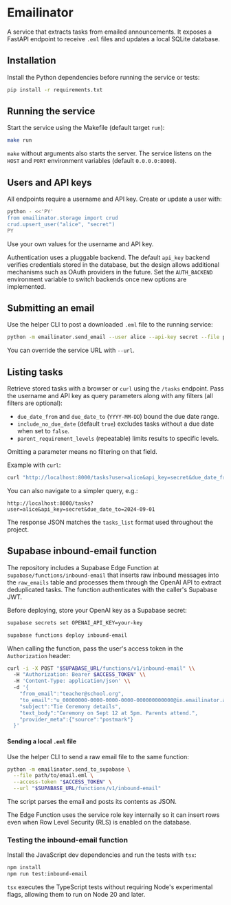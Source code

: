 # Emailinator

A service that extracts tasks from emailed announcements. It exposes a FastAPI endpoint to receive `.eml` files and updates a local SQLite database.

## Installation

Install the Python dependencies before running the service or tests:

```bash
pip install -r requirements.txt
```

## Running the service

Start the service using the Makefile (default target `run`):

```bash
make run
```

`make` without arguments also starts the server. The service listens on the
`HOST` and `PORT` environment variables (default `0.0.0.0:8000`).

## Users and API keys

All endpoints require a username and API key. Create or update a user with:

```bash
python - <<'PY'
from emailinator.storage import crud
crud.upsert_user("alice", "secret")
PY
```

Use your own values for the username and API key.

Authentication uses a pluggable backend. The default `api_key` backend
verifies credentials stored in the database, but the design allows
additional mechanisms such as OAuth providers in the future. Set the
`AUTH_BACKEND` environment variable to switch backends once new options
are implemented.

## Submitting an email

Use the helper CLI to post a downloaded `.eml` file to the running service:

```bash
python -m emailinator.send_email --user alice --api-key secret --file path/to/email.eml
```

You can override the service URL with `--url`.

## Listing tasks

Retrieve stored tasks with a browser or `curl` using the `/tasks` endpoint. Pass the username and API key as query parameters along with any filters (all filters are optional):

- `due_date_from` and `due_date_to` (`YYYY-MM-DD`) bound the due date range.
- `include_no_due_date` (default `true`) excludes tasks without a due date when set to `false`.
- `parent_requirement_levels` (repeatable) limits results to specific levels.

Omitting a parameter means no filtering on that field.

Example with `curl`:

```bash
curl "http://localhost:8000/tasks?user=alice&api_key=secret&due_date_from=2024-09-01&due_date_to=2024-09-30&parent_requirement_levels=MANDATORY&parent_requirement_levels=OPTIONAL"
```

You can also navigate to a simpler query, e.g.:

```
http://localhost:8000/tasks?user=alice&api_key=secret&due_date_to=2024-09-01
```

The response JSON matches the `tasks_list` format used throughout the project.

## Supabase inbound-email function

The repository includes a Supabase Edge Function at `supabase/functions/inbound-email` that inserts raw inbound messages into the `raw_emails` table and processes them through the OpenAI API to extract deduplicated tasks.  The function authenticates with the caller's Supabase JWT.

Before deploying, store your OpenAI key as a Supabase secret:

```bash
supabase secrets set OPENAI_API_KEY=your-key
```

```bash
supabase functions deploy inbound-email
```

When calling the function, pass the user's access token in the `Authorization` header:

```bash
curl -i -X POST "$SUPABASE_URL/functions/v1/inbound-email" \\
  -H "Authorization: Bearer $ACCESS_TOKEN" \\
  -H 'Content-Type: application/json' \\
  -d '{
    "from_email":"teacher@school.org",
    "to_email":"u_00000000-0000-0000-0000-000000000000@in.emailinator.app",
    "subject":"Tie Ceremony details",
    "text_body":"Ceremony on Sept 12 at 5pm. Parents attend.",
    "provider_meta":{"source":"postmark"}
  }'
```

#### Sending a local `.eml` file

Use the helper CLI to send a raw email file to the same function:

```bash
python -m emailinator.send_to_supabase \
  --file path/to/email.eml \
  --access-token "$ACCESS_TOKEN" \
  --url "$SUPABASE_URL/functions/v1/inbound-email"
```

The script parses the email and posts its contents as JSON.

The Edge Function uses the service role key internally so it can insert rows even when Row Level Security (RLS) is enabled on the database.

### Testing the inbound-email function

Install the JavaScript dev dependencies and run the tests with `tsx`:

```bash
npm install
npm run test:inbound-email
```

`tsx` executes the TypeScript tests without requiring Node's experimental flags, allowing them to run on Node 20 and later.


